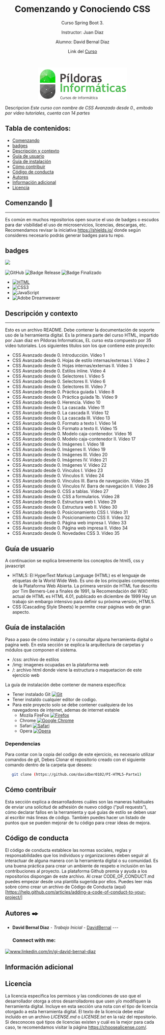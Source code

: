 <h1 align="center">Comenzando y Conociendo CSS</h1>
<p align="center"> Curso Spring Boot 3.</p>
<p align="center">  Instructor: Juan Diaz</p>
<p align="center">  Alumno: David Bernal Diaz</p>

<p align="center"> Link del <a href="https://www.pildorasinformaticas.es/course/css-avanzado-desde-0"> Curso</a> </p>  
<br>
<p align="center"><img src="https://github.com/davidber0102/PI-HTML5-Parte1/blob/master/img/logo-grande_b2.png"/></p> 

Descripcion
_Este curso con nombre de  CSS Avanzado desde 0., emitodo por video tutoriales, cuenta con 14 partes_

Tabla de contenidos:
---
- [Comenzando](#Comenzando)
- [badges](#badges)
- [Descripción y contexto](Descripción-y-contexto)
- [Guía de usuario](#guía-de-usuario)
- [Guía de instalación](#guía-de-instalación)
- [Cómo contribuir](#cómo-contribuir)
- [Código de conducta](#código-de-conducta)
- [Autores](#autores)
- [Información adicional](#información-adicional)
- [Licencia](#licencia)

## Comenzando 🚀
---
Es común en muchos repositorios open source el uso de badges o escudos para dar visbilidad el uso de microservicios, licencias, descargas, etc. Recomendamos revisar la iniciativa https://shields.io/ donde según consideres necesario podrás generar badges para tu repo. 

## badges

   <p align="left">   <img src="https://img.shields.io/badge/STATUS-EN%20DESAROLLO-green">   </p>
  
 ![GitHub](https://img.shields.io/github/license/dropbox/dropbox-sdk-java)
 ![Badge Release](https://img.shields.io/badge/Release%20Date:-Junio-blue)
 ![Badge Finalizado](https://img.shields.io/badge/Status:-Finalizado-blue)

 - [![HTML](https://img.shields.io/badge/HTML-%23E34F26.svg?logo=html5&logoColor=white)](#)
 - ![CSS3](https://img.shields.io/badge/css3-%231572B6.svg?style=for-the-badge&logo=css3&logoColor=white)
 - ![JavaScript](https://img.shields.io/badge/javascript-%23323330.svg?style=for-the-badge&logo=javascript&logoColor=%23F7DF1E)
 - ![Adobe Dreamweaver](https://img.shields.io/badge/Adobe%20Dreamweaver-FF61F6.svg?style=for-the-badge&logo=Adobe%20Dreamweaver&logoColor=white)

## Descripción y contexto
---
Esto es un archivo README. Debe contener la documentación de soporte uso de la herramienta digital. Es la primera parte del curso HTML, impartido por Juan diaz en Pildoras Informaticas,
EL curso esta compuesto por 35 video tutoriales. 
Los siguientes titulos son los que contiene este proyecto:

- CSS Avanzado desde 0. Introducción. Vídeo 1
- CSS Avanzado desde 0. Hojas de estilo internas/externas I. Vídeo 2
- CSS Avanzado desde 0. Hojas internas/externas II. Vídeo 3
- CSS Avanzado desde 0. Estilos inline. Vídeo 4
- CSS Avanzado desde 0. Selectores I. Vídeo 5
- CSS Avanzado desde 0. Selectores II. Vídeo 6
- CSS Avanzado desde 0. Selectores III. Vídeo 7
- CSS Avanzado desde 0. Práctica guiada I. Vídeo 8
- CSS Avanzado desde 0. Práctica guiada 1b. Vídeo 9
- CSS Avanzado desde 0. Herencia. Vídeo 10
- CSS Avanzado desde 0. La cascada. Vídeo 11
- CSS Avanzado desde 0. La cascada II. Vídeo 12
- CSS Avanzado desde 0. La cascada III. Vídeo 13
- CSS Avanzado desde 0. Formato a texto I. Vídeo 14
- CSS Avanzado desde 0. Formato a texto II. Vídeo 15
- CSS Avanzado desde 0. Modelo caja-contenedor. Vídeo 16
- CSS Avanzado desde 0. Modelo caja-contenedor II. Vídeo 17
- CSS Avanzado desde 0. Imágenes I. Vídeo 18
- CSS Avanzado desde 0. Imágenes II. Vídeo 19
- CSS Avanzado desde 0. Imágenes III. Vídeo 20
- CSS Avanzado desde 0. Imágenes IV. Vídeo 21
- CSS Avanzado desde 0. Imágenes V. Vídeo 22
- CSS Avanzado desde 0. Vínculos I. Vídeo 23
- CSS Avanzado desde 0. Vínculos II. Vídeo 24
- CSS Avanzado desde 0. Vínculos III. Barra de navegación. Vídeo 25
- CSS Avanzado desde 0. Vínculos IV. Barra de navegación II. Vídeo 26
- CSS Avanzado desde 0. CSS a tablas. Vídeo 27
- CSS Avanzado desde 0. CSS a formularios. Vídeo 28
- CSS Avanzado desde 0. Estructura web I. Vídeo 29
- CSS Avanzado desde 0. Estructura web II. Vídeo 30
- CSS Avanzado desde 0. Posicionamiento CSS I. Vídeo 31
- CSS Avanzado desde 0. Posicionamiento CSS II. Vídeo 32
- CSS Avanzado desde 0. Página web impresa I. Vídeo 33
- CSS Avanzado desde 0. Página web impresa II. Vídeo 34
- CSS Avanzado desde 0. Novedades CSS 3. Vídeo 35


## Guía de usuario
A continuacion se explica brevemente los conceptos de html5, css y javascript
- HTML5: El HyperText Markup Language (HTML) es el lenguaje de etiquetas de la World Wide Web. Es uno de los principales componentes de la Plataforma Web Abierta. La primera versión de HTML fue descrito por Tim      Berners-Lee a finales de 1991, la Recomendación del W3C actual de HTML es HTML 4.01, publicado en diciembre de 1999 Hay un trabajo sin embargo intensivo para definir su próxima versión, HTML5.
- CSS (Cascading Style Sheets) le permite crear páginas web de gran aspecto.
 	
## Guía de instalación
Paso a paso de cómo instalar  y / o consultar alguna herramienta digital o pagina web. En esta sección se explica la arquitectura de carpetas y módulos que componen el sistema.
  - /css: archivo de estilos
  - /img:  imagenes ocupadas en la plataforma web
  - /: archivo html donde viene la estructura o maquetacion de este ejercicio web

La guía de instalación debe contener de manera específica:
- Tener instalado Git [![Git](https://img.shields.io/badge/Git-F05032?logo=git&logoColor=fff)](#)
- Tener instaldo cualquier editor de codigo.
- Para este proyecto solo se debe contener cualquiera de los navegadores de internet, ademas de internet estable
  - Mozila FireFox [![Firefox](https://img.shields.io/badge/Firefox-FF7139?logo=Firefox&logoColor=white)](#)
  - Chrome [![Google Chrome](https://img.shields.io/badge/Google%20Chrome-4285F4?logo=GoogleChrome&logoColor=white)](#)
  - Safari [![Safari](https://img.shields.io/badge/Safari-006CFF?logo=safari&logoColor=fff)](#)
  - Opera [![Opera](https://img.shields.io/badge/Opera-FF1B2D?logo=Opera&logoColor=white)](#)

### Dependencias
Para contar con la copia del codigo de este ejercicio, es necesario utilizar comandos de git,
Debes Clonar el repositorio creado con el siguiente comando dentro de la carpeta que desees:
```bash
   git clone (https://github.com/davidber0102/PI-HTML5-Parte1)
   ```


## Cómo contribuir
Esta sección explica a desarrolladores cuáles son las maneras habituales de enviar una solicitud de adhesión de nuevo código (“pull requests”), cómo declarar fallos en la herramienta y qué guías de estilo se deben usar al escribir más líneas de código. También puedes hacer un listado de puntos que se pueden mejorar de tu código para crear ideas de mejora.

## Código de conducta 
El código de conducta establece las normas sociales, reglas y responsabilidades que los individuos y organizaciones deben seguir al interactuar de alguna manera con la herramienta digital o su comunidad. Es una buena práctica para crear un ambiente de respeto e inclusión en las contribuciones al proyecto.  La plataforma Github premia y ayuda a los repositorios dispongan de este archivo. Al crear CODE_OF_CONDUCT.md puedes empezar desde una plantilla sugerida por ellos. Puedes leer más sobre cómo crear un archivo de Código de Conducta (aquí)[https://help.github.com/articles/adding-a-code-of-conduct-to-your-project/]

## Autores ✒️
* **David Bernal Diaz** - *Trabajo Inicial* - [DavidBernal](https://github.com/davidber0102)
---<h3 align="left">Connect with me:</h3>
<p align="left">
<a href="https://linkedin.com/in/www.linkedin.com/in/gi-david-bernal-diaz" target="blank"><img align="center" src="https://raw.githubusercontent.com/rahuldkjain/github-profile-readme-generator/master/src/images/icons/Social/linked-in-alt.svg" alt="www.linkedin.com/in/gi-david-bernal-diaz" height="30" width="40" /></a>
</p>

## Información adicional


## Licencia 
La licencia especifica los permisos y las condiciones de uso que el desarrollador otorga a otros desarrolladores que usen y/o modifiquen la herramienta digital. Incluye en esta sección una nota con el tipo de licencia otorgado a esta herramienta digital. El texto de la licencia debe estar incluído en un archivo *LICENSE.md* o *LICENSE.txt* en la raíz del repositorio. Si desconoces qué tipos de licencias existen y cuál es la mejor para cada caso, te recomendamos visitar la página https://choosealicense.com/.

